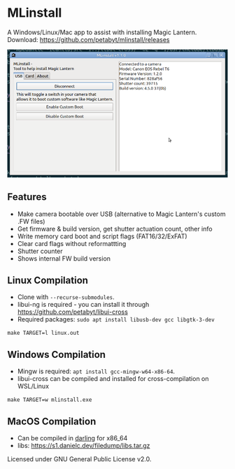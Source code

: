 # MLinstall
A Windows/Linux/Mac app to assist with installing Magic Lantern.  
Download: https://github.com/petabyt/mlinstall/releases  

![screenshot](assets/screenshot.png)

## Features
- Make camera bootable over USB (alternative to Magic Lantern's custom .FW files)
- Get firmware & build version, get shutter actuation count, other info
- Write memory card boot and script flags (FAT16/32/ExFAT)
- Clear card flags without reformattting
- Shutter counter
- Shows internal FW build version

## Linux Compilation
- Clone with `--recurse-submodules`.
- libui-ng is required - you can install it through https://github.com/petabyt/libui-cross
- Required packages: `sudo apt install libusb-dev gcc libgtk-3-dev`
```
make TARGET=l linux.out
```

## Windows Compilation
- Mingw is required: `apt install gcc-mingw-w64-x86-64`.
- libui-cross can be compiled and installed for cross-compilation on WSL/Linux
```
make TARGET=w mlinstall.exe
```

## MacOS Compilation
- Can be compiled in [darling](https://darlinghq.org) for x86_64
- libs: https://s1.danielc.dev/filedump/libs.tar.gz

Licensed under GNU General Public License v2.0.  
